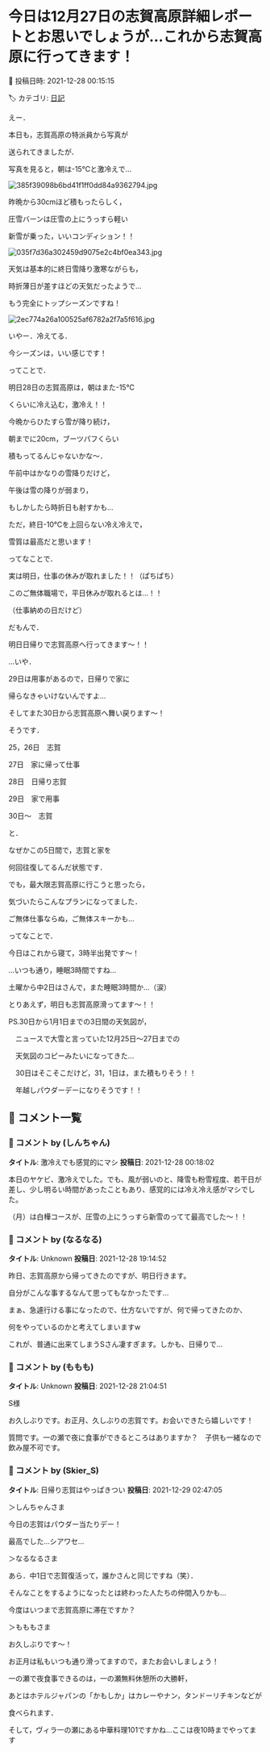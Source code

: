 # 今日は12月27日の志賀高原詳細レポートとお思いでしょうが…これから志賀高原に行ってきます！

📅 投稿日時: 2021-12-28 00:15:15

🏷️ カテゴリ: [日記](cc4b5682fb7b8b144980957a978653fb0.md)

えー．


本日も，志賀高原の特派員から写真が


送られてきましたが．


写真を見ると，朝は-15℃と激冷えで…




![385f39098b6bd41f1ff0dd84a9362794.jpg](images/385f39098b6bd41f1ff0dd84a9362794.jpg)







昨晩から30cmほど積もったらしく，


圧雪バーンは圧雪の上にうっすら軽い


新雪が乗った，いいコンディション！！




![035f7d36a302459d9075e2c4bf0ea343.jpg](images/035f7d36a302459d9075e2c4bf0ea343.jpg)







天気は基本的に終日雪降り激寒ながらも，


時折薄日が差すほどの天気だったようで…


もう完全にトップシーズンですね！




![2ec774a26a100525af6782a2f7a5f616.jpg](images/2ec774a26a100525af6782a2f7a5f616.jpg)







いやー．冷えてる．


今シーズンは，いい感じです！





ってことで．


明日28日の志賀高原は，朝はまた-15℃


くらいに冷え込む，激冷え！！


今晩からひたすら雪が降り続け，


朝までに20cm，ブーツパフくらい


積もってるんじゃないかな～．


午前中はかなりの雪降りだけど，


午後は雪の降りが弱まり，


もしかしたら時折日も射すかも…


ただ，終日-10℃を上回らない冷え冷えで，


雪質は最高だと思います！





ってなことで．


実は明日，仕事の休みが取れました！！（ぱちぱち）


このご無体職場で，平日休みが取れるとは…！！


（仕事納めの日だけど）





だもんで．


明日日帰りで志賀高原へ行ってきます～！！





…いや．


29日は用事があるので，日帰りで家に


帰らなきゃいけないんですよ…





そしてまた30日から志賀高原へ舞い戻ります～！





そうです．


25，26日　志賀


27日　家に帰って仕事


28日　日帰り志賀


29日　家で用事


30日～　志賀


と．


なぜかこの5日間で，志賀と家を


何回往復してるんだ状態です．





でも，最大限志賀高原に行こうと思ったら，


気づいたらこんなプランになってました．


ご無体仕事ならぬ，ご無体スキーかも…





ってなことで．


今日はこれから寝て，3時半出発です～！


…いつも通り，睡眠3時間ですね…


土曜から中2日はさんで，また睡眠3時間か…（涙）





とりあえず，明日も志賀高原滑ってます～！！





PS.30日から1月1日までの3日間の天気図が，


　ニュースで大雪と言っていた12月25日～27日までの


　天気図のコピーみたいになってきた…


　30日はそこそこだけど，31，1日は，また積もりそう！！


　年越しパウダーデーになりそうです！！

## 💬 コメント一覧

### 💬 コメント by (しんちゃん)
**タイトル**: 激冷えでも感覚的にマシ
**投稿日**: 2021-12-28 00:18:02

本日のヤケビ、激冷えでした。でも、風が弱いのと、降雪も粉雪程度、若干日が差し、少し明るい時間があったこともあり、感覚的には冷え冷え感がマシでした。

（月）は白樺コースが、圧雪の上にうっすら新雪のってて最高でした～！！

### 💬 コメント by (なるなる)
**タイトル**: Unknown
**投稿日**: 2021-12-28 19:14:52

昨日、志賀高原から帰ってきたのですが、明日行きます。

自分がこんな事するなんて思ってもなかったです…



まぁ、急遽行ける事になったので、仕方ないですが、何で帰ってきたのか、

何をやっているのかと考えてしまいますw



これが、普通に出来てしまうSさん凄すぎます。しかも、日帰りで…

### 💬 コメント by (ももも)
**タイトル**: Unknown
**投稿日**: 2021-12-28 21:04:51

S様

お久しぶりです。お正月、久しぶりの志賀です。お会いできたら嬉しいです！

質問です。一の瀬で夜に食事ができるところはありますか？　子供も一緒なので飲み屋不可です。

### 💬 コメント by (Skier_S)
**タイトル**: 日帰り志賀はやっぱきつい
**投稿日**: 2021-12-29 02:47:05

＞しんちゃんさま

今日の志賀はパウダー当たりデー！

最高でした…シアワセ…





＞なるなるさま

あら．中1日で志賀復活って，誰かさんと同じですね（笑）．

そんなことをするようになったとは終わった人たちの仲間入りかも…

今度はいつまで志賀高原に滞在ですか？



＞もももさま

お久しぶりです～！

お正月は私もいつも通り滑ってますので，またお会いしましょう！

一の瀬で夜食事できるのは，一の瀬無料休憩所の大勝軒，

あとはホテルジャパンの「かもしか」はカレーやナン，タンドーリチキンなどが

食べられます．

そして，ヴィラ一の瀬にある中華料理101ですかね…ここは夜10時までやってます

